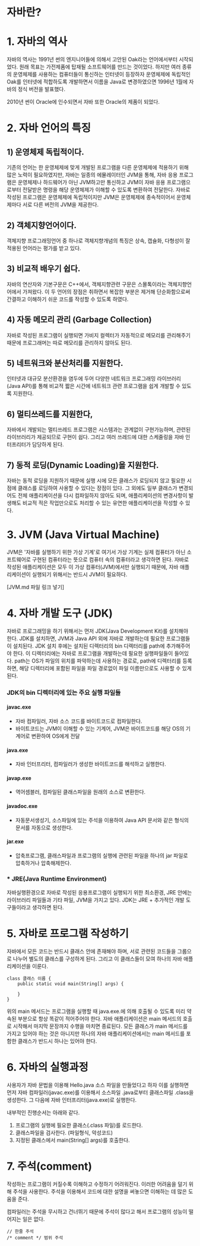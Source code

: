 # 자바란?



# 1. 자바의 역사

 자바의 역사는 1991년 썬의 엔지니어들에 의해서 고안된 Oak라는 언어에서부터 시작되었다. 원래 목표는 가전제품에 탑재될 소프트웨어를 만드는 것이었다. 하지만 여러 종류의 운영체제를 사용하는 컴퓨터들이 통신하는 인터넷이 등장하자 운영체제에 독립적인 Oak를 인터넷에 적합하도록 개발하면서 이름을 Java로 변경하였으면 1996년 1월에 자바의 정식 버전을 발표했다. 

 2010년 썬이 Oracle에 인수되면서 자바 또한 Oracle의 제품이 되었다.



# 2. 자바 언어의 특징



## 1) 운영체제 독립적이다.

 기존의 언어는 한 운영체제에 맞게 개발된 프로그램을 다른 운영체제에 적용하기 위해 많은 노력이 필요하였지만, 자바는 일종의 에뮬레이터인 JVM을 통해, 자바 응용 프로그램은 운영체제나 하드웨어가 아닌 JVM하고만 통신하고 JVM이 자바 응용 프로그램으로부터 전달받은 명령을 해당 운영체제가 이해할 수 있도록 변환하여 전달한다. 자바로 작성된 프로그램은 운영체제에 독립적이지만 JVM은 운영체제에 종속적이어서 운영체제마다 서로 다른 버전의 JVM을 제공한다.



## 2) 객체지향언어이다.

  객체지향 프로그래밍언어 중 하나로 객체지향개념의 특징은 상속, 캡슐화, 다형성이 잘 적용된 언어라는 평가를 받고 있다.



## 3) 비교적 배우기 쉽다.

 자바의 연산자와 기본구문은 C++에서, 객체지향관련 구문은 스몰톡이라는 객체지향언어에서 가져왔다. 이 두 언어의 장점은 취하면서 복잡한 부분은 제거해 단순화함으로써 간결하고 이해하기 쉬운 코드를 작성할 수 있도록 하였다.



## 4) 자동 메모리 관리 (Garbage Collection)

 자바로 작성된 프로그램이 실행되면 가비지 컬렉터가 자동적으로 메모리를 관리해주기 때문에 프로그래머는 따로 메모리를 관리하지 않아도 된다.



## 5) 네트워크와 분산처리를 지원한다.

 인터넷과 대규모 분산환경을 염두에 두어 다양한 네트워크 프로그래밍 라이브러리(Java API)를 통해 비교적 짧은 시간에 네트워크 관련 프로그램을 쉽게 개발할 수 있도록 지원한다.



## 6) 멀티쓰레드를 지원한다,

 자바에서 개발되는 멀티쓰레드 프로그램은 시스템과는 관계없이 구현가능하며, 관련된 라이브러리가 제공되므로 구현이 쉽다. 그리고 여러 쓰레드에 대한 스케줄링을 자바 인터프리터가 담당하게 된다.



## 7) 동적 로딩(Dynamic Loading)을 지원한다.

 자바는 동적 로딩을 지원하기 때문에 실행 시에 모든 클래스가 로딩되지 않고 필요한 시점에 클래스를 로딩하여 사용할 수 있다는 장점이 있다. 그 외에도 일부 클래스가 변경되어도 전체 애플리케이션을 다시 컴파일하지 않아도 되며, 애플리케이션의 변경사항이 발생해도 비교적 적은 작업만으로도 처리할 수 있는 유연한 애플리케이션을 작성할 수 있다.



# 3. JVM (Java Virtual Machine)

 JVM은 '자바를 실행하기 위한 가상 기계'로 여기서 가상 기계는 실제 컴퓨터가 아닌 소프트웨어로 구현된 컴퓨터라는 뜻으로 컴퓨터 속의 컴퓨터라고 생각하면 된다. 자바로 작성된 애플리케이션은 모두 이 가상 컴퓨터(JVM)에서만 실행되기 때문에, 자바 애플리케이션이 실행되기 위해서는 반드시 JVM이 필요하다.

[JVM.md 파일 링크 넣기]



# 4. 자바 개발 도구 (JDK)

 자바로 프로그래밍을 하기 위해서는 먼저 JDK(Java Development Kit)를 설치해야 한다. JDK를 설치하면, JVM과 Java API 외에 자바로 개발하는데 필요한 프로그램들이 설치된다. JDK 설치 후에는 설치된 디렉터리의 bin 디렉터리를 path에 추가해주어야 한다. 이 디렉터리에는 자바로 프로그램을 개발하는데 필요한 실행파일들이 들어있다. path는 OS가 파일의 위치를 파악하는데 사용하는 경로로, path에 디렉터리를 등록하면, 해당 디렉터리에 포함된 파일을 파일 경로없이 파일 이름만으로도 사용할 수 있게 된다.



### JDK의 bin 디렉터리에 있는 주요 실행 파일들

#### javac.exe

- 자바 컴파일러, 자바 소스 코드를 바이트코드로 컴파일한다.
- 바이트코드는 JVM이 이해할 수 있는 기계어, JVM은 바이트코드를 해당 OS의 기계어로 변환하여 OS에게 전달

#### java.exe

- 자바 인터프리터, 컴파일러가 생성한 바이트코드를 해석하고 실행한다.

#### javap.exe

- 역어셈블러, 컴파일된 클래스파일을 원래의 소스로 변환한다.

#### javadoc.exe

- 자동문서생성기, 소스파일에 있는 주석을 이용하여 Java API 문서와 같은 형식의 문서를 자동으로 생성한다.

#### jar.exe

- 압축프로그램, 클래스파일과 프로그램의 실행에 관련된 파일을 하나의 jar 파일로 압축하거나 압축해제한다.



### * JRE(Java Runtime Environment)

 자바실행환경으로 자바로 작성된 응용프로그램이 실행되기 위한 최소환경, JRE 안에는 라이브러리 파일들과 기타 파일, JVM을 가지고 있다. JDK는 JRE + 추가적인 개발 도구들이라고 생각하면 된다.



# 5. 자바로 프로그램 작성하기

 자바에서 모든 코드는 반드시 클래스 안에 존재해야 하며, 서로 관련된 코드들을 그룹으로 나누어 별도의 클래스를 구성하게 된다. 그리고 이 클래스들이 모여 하나의 자바 애플리케이션을 이룬다.



```
class 클래스 이름 {
	public static void main(String[] args) {
		
	}
}
```



 위의 main 메서드는 프로그램을 실행할 때 java.exe.에 의해 호출될 수 있도록 미리 약속된 부분으로 항상 똑같이 적어주어야 한다. 자바 애플리케이션은 main 메서드의 호출로 시작해서 마지막 문장까지 수행을 마치면 종료된다. 모든 클래스가 main 메서드를 가지고 있어야 하는 것은 아니지만 하나의 자바 애플리케이션에서는 main 메서드를 포함한 클래스가 반드시 하나는 있어야 한다.



# 6. 자바의 실행과정

 사용자가 자바 문법을 이용해 Hello.java 소스 파일을 만들었다고 하자 이를 실행하면 먼저 자바 컴파일러(javac.exe)를 이용해서 소스파일 .java로부터 클래스파일 .class을 생성한다. 그 다음에 자바 인터프리터(java.exe)로 실행한다.

 내부적인 진행순서는 아래와 같다.

1. 프로그램의 실행에 필요한 클래스(.class 파일)를 로드한다.
2. 클래스파일을 검사한다. (파일형식, 악성코드)
3. 지정된 클래스에서 main(String[] args)를 호출한다.



# 7. 주석(comment)

 작성하는 프로그램이 커질수록 이해하고 수정하기 어려워진다. 이러한 어려움을 덜기 위해 주석을 사용한다. 주석을 이용해서 코드에 대한 설명을 써놓으면 이해하는 데 많은 도움을 준다.

 컴파일러는 주석을 무시하고 건너뛰기 때문에 주석이 많다고 해서 프로그램의 성능이 떨어지는 일은 없다.



```
// 한줄 주석
/* comment */ 범위 주석 
```




